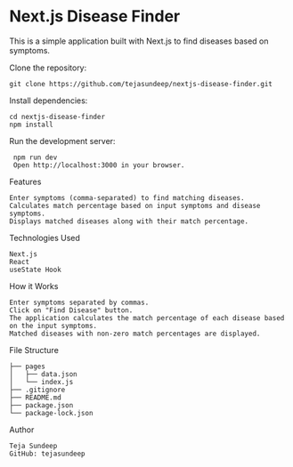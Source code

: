 # Next.js Disease Finder

This is a simple application built with Next.js to find diseases based on symptoms.

Clone the repository:

   ```
   git clone https://github.com/tejasundeep/nextjs-disease-finder.git
   ```
Install dependencies:

    cd nextjs-disease-finder
    npm install

Run the development server:
   ```
    npm run dev
    Open http://localhost:3000 in your browser.
   ```

Features

    Enter symptoms (comma-separated) to find matching diseases.
    Calculates match percentage based on input symptoms and disease symptoms.
    Displays matched diseases along with their match percentage.

Technologies Used

    Next.js
    React
    useState Hook

How it Works

    Enter symptoms separated by commas.
    Click on "Find Disease" button.
    The application calculates the match percentage of each disease based on the input symptoms.
    Matched diseases with non-zero match percentages are displayed.

File Structure

   ```
   ├── pages
   │   ├── data.json
   │   └── index.js
   ├── .gitignore
   ├── README.md
   ├── package.json
   └── package-lock.json
```


Author

    Teja Sundeep
    GitHub: tejasundeep
